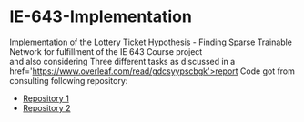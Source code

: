 # IE-643-Implementation
Implementation of the Lottery Ticket Hypothesis - Finding Sparse Trainable Network for fulfillment of the IE 643 Course project<br>
and also considering Three different tasks as discussed in a href='https://www.overleaf.com/read/gdcsyypscbgk'>report</a>
Code got from consulting following repository:
<ul>
  <li><a href='https://github.com/ktkth5/lottery-ticket-hyopothesis'>Repository 1</a>
  <li><a href='https://github.com/rahulvigneswaran/Lottery-Ticket-Hypothesis-in-Pytorch'>Repository 2</a> 
</ul>
